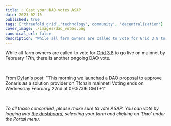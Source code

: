 ```yaml
---
title: ☝️ Cast your DAO votes ASAP
date: 2023-02-15
published: true
tags: ['threefold_grid','technology','community', 'decentralization']
cover_image: ./images/dao_votes.png
canonical_url: false
description: "While all farm owners are called to vote for Grid 3.8 to go live on mainnet by February 17th, there is another ongoing DAO vote."
---
```


While all farm owners are called to vote for [Grid 3.8](https://forum.threefold.io/t/threefold-grid-v3-8-release-notes/3757) to go live on mainnet by February 17th, there is another ongoing DAO vote. 

<br/>

From [Dylan's post](https://forum.threefold.io/t/dao-proposal-for-approving-zonaris-as-a-solution-provider-on-chain/3786): "This morning we launched a DAO proposal to approve Zonaris as a solution provider on Tfchain mainnet! Voting ends on Wednesday February 22nd at 09:57:06 GMT+1"

<br/>

_To all those concerned, please make sure to vote ASAP.  You can vote by logging into [the dashboard](https://dashboard.grid.tf/), selecting your farm and clicking on ‘Dao’ under the Portal menu._